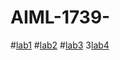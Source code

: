 # AIML-1739-
#[lab1](https://github.com/2303A51739/AIML-1739-/blob/main/AIML_assignment1.ipynb)
#[lab2](https://github.com/2303A51739/AIML-1739-/blob/main/AIML_ASSIGNMENT_2.ipynb)
#[lab3](https://github.com/2303A51739/AIML-1739-/blob/main/AIML_ASSIGNMENT_3.ipynb)
3[lab4](https://github.com/2303A51739/AIML-1739-/blob/main/AIML_ASSIGNMEN_4.ipynb)
